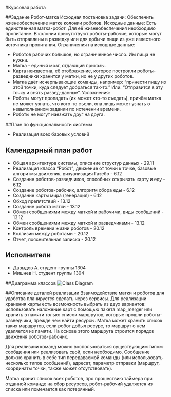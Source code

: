 #Курсовая работа

##Задание
Робот-матка 
Исходная постановка задачи: 
Обеспечить жизнеобеспечение матке колонии роботов. 
Исходные данные: 
Есть единственная матка-робот. Для её жизнеобеспечения необходимо пропитание. В колонии присутствуют роботы-рабочие, которые могут быть отправлены в разведку или для добычи пищи из уже известного источника пропитания.
Ограничения на исходные данные: 
* Роботов рабочих большое, но ограниченное число. Им пища не нужна.
* Матка - единый мозг, отдающий приказы.
* Карта неизвестна, её отображение, которое построили роботы-разведчики хранится у матки, но не у других роботов.
* Матка даёт исчерпывающие команды, например: “принести пищу из этой точки, куда следует добраться так-то.” Или: “Отправится в эту точку и снять развед-данные”.
Усложнения: 
* Роботы могут пропадать (их может кто-то съедать), причём матка не может узнать, что кого-то съели, она лишь может узнать о невыполненном задании по истечении времени.
* Роботы не могут наезжать друг на друга.

##План по функциональности системы
* Реализация всех базовых условий

## Календарный план работ
* Общая архитектура системы, описание структур данных - 29.11
* Реализация класса “Робот", движение от точки к точке, базовые алгоритмы движения, визуализация Газебо - 6.12
* Создание роботов-разведчиков, способных открывать карту и еду - 6.12
* Создание роботов-рабочих, алгоритм сбора еды - 6.12
* Создание карты мира (генерация) - 6.12
* Обход препятствий - 13.12
* Создание робота матки - 13.12
* Обмен сообщениями между маткой и рабочими, виды сообщений - 13.12
* Обмен сообщениями между маткой и разведчиками - 13.12
* Контроль времени жизни роботов - 20.12
* Коллизии между роботами - 20.12
* Отчет, пояснительная записка - 20.12

## Исполнители
* Давыдов А. студент группы 1304
* Мишнев Н. студент группы 1304

##Диаграмма классов
![Class Diagram](https://raw.githubusercontent.com/dydus0x14/ROS-course/feature/term_paper/1304/DaA/Robots-class.png)

##Описание деталей реализации
  Взаимодействие матки и роботов для удобства планируется сделать через сервисы.
Для реализации хранения карты есть возможность выбрать из двух вариантов: использовать наложение карт с помощью пакета map_merger или хранить в памяти только список маршрутов, которые прошли роботы-разведчики, прежде чем найти ресурсы. Матка может хранить список таких маршрутов, если робот добыл ресурс, то маршрут о нем удаляется из памяти. На основе этого маршрута строится порядок движения роботов-рабочих.
  
  Для реализаии команд можно воспользоваться существующим типом сообщения или реализовать свой, если необходимо. Сообщение должно хранить в себе тип передаваемой команды (или использовать несколько типов сообщений), адресат, параметр отправки (маршрут, координаты точки, также может отсутствовать).
  
  Матка хранит список всех роботов, про прошествию таймера при отданной команде на сбор ресурсов, робот-рабочий удаляется из списка или помечается как потерянный.
